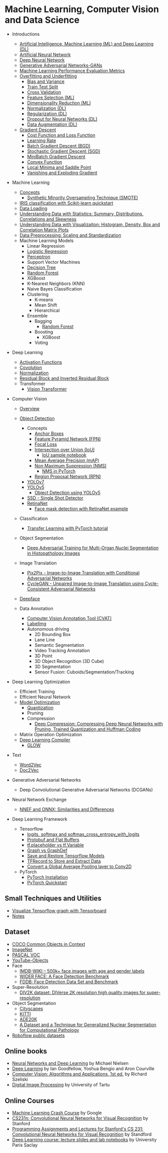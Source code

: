 ﻿# Machine Learning, Computer Vision and Data Science
* Introductions
  * [Artificial Intelligence, Machine Learning (ML) and Deep Learning (DL)](./introduction/machine_learning_and_deep_learning.md)
  * [Artificial Neural Network](./introduction/neural_network.md)
  * [Deep Neural Network](./introduction/deep_neural_network.md)
  * [Generative Adversarial Networks-GANs](./introduction/gan.md)
  * [Machine Learning Performance Evaluation Metrics](./introduction/metrics.md)
  * [Overfitting and Underfitting](./introduction/overfitting.md)
    * [Bias and Variance](./introduction/overfitting.md#bias-and-variance)
    * [Train Test Split](./introduction/overfitting.md#train-test-split)
    * [Cross Validation](./introduction/overfitting.md#cross-validation)
    * [Feature Selection (ML)](./machine_learning/feature_selection.ipynb)
    * [Dimensionality Reduction (ML)](./machine_learning/dimensionality_reduction.ipynb)
    * [Normalization (DL)](./deep_learning/normalization/README.md)  
    * [Regularization (DL)](./introduction/overfitting.md#regularization)    
    * [Dropout for Neural Networks (DL)](./introduction/overfitting.md#dropout-for-neural-networks)
    * [Data Augmentation (DL)](./introduction/overfitting.md#data-augmentation)
  * [Gradient Descent](./introduction/gradient_descent.md)
    * [Cost Function and Loss Function](./introduction/gradient_descent.md#cost-function-and-loss-function)
    * [Learning Rate](./introduction/gradient_descent.md#learning-rate)
    * [Batch Gradient Descent (BGD)](./introduction/gradient_descent.md#batch-gradient-descent-bgd)
    * [Stochastic Gradient Descent (SGD)](./introduction/gradient_descent.md#stochastic-gradient-descent-sgd)
    * [MiniBatch Gradient Descent](./introduction/gradient_descent.md#minibatch-gradient-descent)
    * [Convex Function](./introduction/gradient_descent.md#convex-function)
    * [Local Minima and Saddle Point](./introduction/gradient_descent.md#local-minima-and-saddle-point)
    * [Vanishing and Exploding Gradient](./introduction/gradient_descent.md#vanishing-and-exploding-gradient)

* Machine Learning
  * [Concepts](./glossary/README.md)    
    * [Synthetic Minority Oversampling Technique (SMOTE)](./machine_learning/concepts/smote.md)
  * [IRIS classification with Scikit-learn quickstart](./machine_learning/iris_tutorial.ipynb)
  * [Data Loading](./machine_learning/data_loading.ipynb)
  * [Understanding Data with Statistics: Summary, Distributions, Correlations and Skewness](./machine_learning/data_statistics.ipynb)
  * [Understanding Data with Visualizaiton: Histogram, Density, Box and Correlation Matrix Plots](./machine_learning/data_visualization.ipynb)
  * [Data Preprocessing: Scaling and Standardization](./machine_learning/data_preprocessing.ipynb)
  * Machine Learning Models
    * Linear Regression
    * [Logistic Regression](./machine_learning/logistic_regression.ipynb)
    * [Perceptron](./machine_learning/perceptron.ipynb)
    * Support Vector Machines
    * [Decision Tree](./machine_learning/decision_tree.ipynb)
    * [Random Forest](./machine_learning/iris_tutorial.ipynb)
    * XGBoost
    * K-Nearest Neighbors (KNN)
    * Naive Bayes Classification
    * Clustering
      * K-means
      * Mean Shift
      * Hierarchical
    * Ensemble
      * Bagging
        * [Random Forest](./machine_learning/iris_tutorial.ipynb)
      * Boosting
        * XGBoost
      * Voting
* Deep Learning
  * [Activation Functions](./deep_learning/activation_function.md)
  * [Covolution](./deep_learning/convolution/README.md)
  * [Normalization](./deep_learning/normalization/README.md)
  * [Residual Block and Inverted Residual Block](./deep_learning/residual_block/README.md)
  * Transformer
    * [Vision Transformer](https://github.com/google-research/vision_transformer)
* Computer Vision  
  * [Overview](./computer_vision/README.md)
  * [Object Detection](./object_detection/README.md)
    * Concepts
      * [Anchor Boxes](./object_detection/concepts/README.md#anchor-boxes)
      * [Feature Pyramid Network (FPN)](./object_detection/concepts/README.md#feature-pyramid-network-fpn)   
      * [Focal Loss](./object_detection/concepts/README.md#focal-loss)   
      * [Intersection over Union (IoU)](./object_detection/concepts/README.md#intersection-over-union-iou)
        * [IoU sample notebook](./object_detection/concepts/IoU.ipynb)
      * [Mean Average Precision (mAP)](./object_detection/concepts/mAP.md)
      * [Non Maximum Suppression (NMS)](./object_detection/concepts/README.md#non-maximum-suppression-nms)
        * [NMS in PyTorch](./object_detection/concepts/nms_pytorch.ipynb)
      * [Region Proposal Network (RPN)](./object_detection/concepts/README.md#region-proposal-network-rpn)
    * [YOLOv7](./object_detection/YOLOv7/README.md)
    * [YOLOv5](./object_detection/YOLOv5/README.md)
      * [Object Detection using YOLOv5](./object_detection/YOLOv5/object_detection_using_yolov5.ipynb)
    * [SSD - Single Shot Detector](./object_detection/SSD/README.md)
    * [RetinaNet](./object_detection/RetinaNet/README.md)
      * [Face mask detection with RetinaNet example](./object_detection/RetinaNet/face_mask_detector/FaceMaskDetector.ipynb)
     
  * Classification  
    * [Transfer Learning with PyTorch tutorial](./classification/transfer_learning_tutorial.ipynb) 
  * Object Segmentation
    * [Deep Adversarial Training for Multi-Organ Nuclei Segmentation in Histopathology Images](./object_segmentation/nuclei_segmentation.md)
  * Image Translation
    * [Pix2Pix - Image-to-Image Translation with Conditional Adversarial Networks](./image_translation/pix2pix/README.md)
    * [CycleGAN - Unpaired Image-to-Image Translation using Cycle-Consistent Adversarial Networks](./image_translation/CycleGAN/README.md)
  * [Deepface](https://github.com/serengil/deepface)

  * Data Annotation
    * [Computer Vision Annotation Tool (CVAT)](https://github.com/opencv/cvat)
    * [LabelImg](https://github.com/heartexlabs/labelImg)
    * Autonomous driving  
      * 2D Bounding Box    
      * Lane Line    
      * Semantic Segmentation    
      * Video Tracking Annotation
      * 3D Point
      * 3D Object Recognition (3D Cube)
      * 3D Segmentation
      * Sensor Fusion: Cuboids/Segmentation/Tracking

* Deep Learning Optimization
  * Efficient Training
  * Efficient Neural Network
  * [Model Optimization](./optimization/README.md)
    * [Quantization](./optimization/quantization/README.md) 
    * Pruning
    * Compression
      * [Deep Compression: Compressing Deep Neural Networks with Pruning, Trained Quantization and Huffman Coding](https://arxiv.org/pdf/1510.00149.pdf)
   * Matrix Operation Optimization
   * [Deep Learning Compiler](./optimization/compiler/README.md)
     * [GLOW](https://github.com/pytorch/glow)
* Text
  * [Word2Vec](./text/Word2Vec.md)
  * [Doc2Vec](./text/Doc2Vec.md)
* Generative Adversarial Networks
  * Deep Convolutional Generative Adversarial Networks (DCGANs)    
* Neural Network Exchange
  * [NNEF and ONNX: Similarities and Differences](https://www.khronos.org/blog/nnef-and-onnx-similarities-and-differences)
* Deep Learning Framework
  * Tensorflow
    * [logits, softmax and softmax_cross_entropy_with_logits](./framework/logits_softmax.ipynb)
    * [Protobuf and Flat Buffers](./framework/protobuf.md)
    * [tf.placeholder vs tf.Variable](./framework/placeholder_variable.ipynb)
    * [Graph vs GraphDef](./framework/Graph_and_GraphDef.md)
    * [Save and Restore Tensorflow Models](./framework/save_and_restore_tensorflow_models.ipynb)
    * [TFRecord to Store and Extract Data](./framework/TFRecord.ipynb)
    * [Convert a Global Average Pooling layer to Conv2D](./framework/gap_to_conv2d.ipynb)
  * PyTorch
    * [PyTorch Installation](./framework/pytorch/install.md)
    * [PyTorch Quickstart](./framework/pytorch/quickstart_tutorial.ipynb)
     
## Small Techniques and Utilities
* [Visualize Tensorflow graph with Tensorboard](./tools/tensorboard.md)
* [Notes](./tools/notes.md)

## Dataset
* [COCO Common Objects in Context](https://cocodataset.org/#home)
* [ImageNet](https://www.image-net.org/)
* [PASCAL VOC](http://host.robots.ox.ac.uk/pascal/VOC/)
* [YouTube-Objects](https://data.vision.ee.ethz.ch/cvl/youtube-objects/)
* Face
  * [IMDB-WIKI – 500k+ face images with age and gender labels](https://data.vision.ee.ethz.ch/cvl/rrothe/imdb-wiki/)
  * [WIDER FACE: A Face Detection Benchmark](http://shuoyang1213.me/WIDERFACE/)
  * [FDDB: Face Detection Data Set and Benchmark](http://vis-www.cs.umass.edu/fddb/)
* Super-Resolution  
  * [DIV2K dataset: DIVerse 2K resolution high quality images for super-resolution](https://data.vision.ee.ethz.ch/cvl/DIV2K/)
* Object Segmentation
  * [Cityscapes](https://www.cityscapes-dataset.com/)
  * [KITTI](https://www.cvlibs.net/datasets/kitti/)
  * [ADE20K](https://groups.csail.mit.edu/vision/datasets/ADE20K/)
  * [A Dataset and a Technique for Generalized Nuclear Segmentation for Computational Pathology](https://monuseg.grand-challenge.org/Data/)
* [Roboflow public datasets](https://public.roboflow.com/)

## Online books
* [Neural Networks and Deep Learning](http://neuralnetworksanddeeplearning.com/index.html) by Michael Nielsen
* [Deep Learning](http://www.deeplearningbook.org/) by Ian Goodfellow, Yoshua Bengio and Aron Courville
* [Computer Vision: Algorithms and Applications, 1st ed.](http://szeliski.org/Book/) by Richard Szeliski
* [Digital Image Processing](https://sisu.ut.ee/imageprocessing/documents) by University of Tartu

## Online Courses
* [Machine Learning Crash Course](https://developers.google.com/machine-learning/crash-course/) by Google
* [CS231n: Convolutional Neural Networks for Visual Recognition](http://cs231n.stanford.edu/2020/index.html) by Stanford
* [Programming Assignments and Lectures for Stanford's CS 231: Convolutional Neural Networks for Visual Recognition](https://github.com/khanhnamle1994/computer-vision) by Standford
* [Deep Learning course: lecture slides and lab notebooks](https://github.com/m2dsupsdlclass/lectures-labs) by University Paris Saclay
